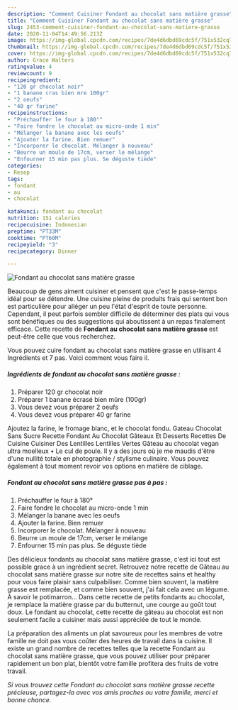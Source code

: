 ```yaml
---
description: "Comment Cuisiner Fondant au chocolat sans matière grasse"
title: "Comment Cuisiner Fondant au chocolat sans matière grasse"
slug: 2453-comment-cuisiner-fondant-au-chocolat-sans-matiere-grasse
date: 2020-11-04T14:49:56.213Z
image: https://img-global.cpcdn.com/recipes/7de4d6dbd69cdc5f/751x532cq70/fondant-au-chocolat-sans-matiere-grasse-photo-principale-de-la-recette.jpg
thumbnail: https://img-global.cpcdn.com/recipes/7de4d6dbd69cdc5f/751x532cq70/fondant-au-chocolat-sans-matiere-grasse-photo-principale-de-la-recette.jpg
cover: https://img-global.cpcdn.com/recipes/7de4d6dbd69cdc5f/751x532cq70/fondant-au-chocolat-sans-matiere-grasse-photo-principale-de-la-recette.jpg
author: Grace Walters
ratingvalue: 4
reviewcount: 9
recipeingredient:
- "120 gr chocolat noir"
- "1 banane cras bien mre 100gr"
- "2 oeufs"
- "40 gr farine"
recipeinstructions:
- "Préchauffer le four à 180°"
- "Faire fondre le chocolat au micro-onde 1 min"
- "Mélanger la banane avec les oeufs"
- "Ajouter la farine. Bien remuer"
- "Incorporer le chocolat. Mélanger à nouveau"
- "Beurre un moule de 17cm, verser le mélange"
- "Enfourner 15 min pas plus. Se déguste tiède"
categories:
- Resep
tags:
- fondant
- au
- chocolat

katakunci: fondant au chocolat 
nutrition: 151 calories
recipecuisine: Indonesian
preptime: "PT33M"
cooktime: "PT60M"
recipeyield: "3"
recipecategory: Dinner

---
```



![Fondant au chocolat sans matière grasse](https://img-global.cpcdn.com/recipes/7de4d6dbd69cdc5f/751x532cq70/fondant-au-chocolat-sans-matiere-grasse-photo-principale-de-la-recette.jpg)

Beaucoup de gens aiment cuisiner et pensent que c'est le passe-temps idéal pour se détendre. Une cuisine pleine de produits frais qui sentent bon est particulière pour alléger un peu l'état d'esprit de toute personne. Cependant, il peut parfois sembler difficile de déterminer des plats qui vous sont bénéfiques ou des suggestions qui aboutissent à un repas finalement efficace. Cette recette de <strong> Fondant au chocolat sans matière grasse </strong> est peut-être celle que vous recherchez.

<!--inarticleads1-->

Vous pouvez cuire fondant au chocolat sans matière grasse en utilisant 4 Ingrédients et 7 pas. Voici comment vous faire il.

##### Ingrédients de fondant au chocolat sans matière grasse :

1. Préparer 120 gr chocolat noir
1. Préparer 1 banane écrasé bien mûre (100gr)
1. Vous devez vous préparer 2 oeufs
1. Vous devez vous préparer 40 gr farine


Ajoutez la farine, le fromage blanc, et le chocolat fondu. Gateau Chocolat Sans Sucre Recette Fondant Au Chocolat Gâteaux Et Desserts Recettes De Cuisine Cuisiner Des Lentilles Lentilles Vertes Gâteau au chocolat vegan ultra moelleux • Le cul de poule. Il y a des jours où je me maudis d&#39;être d&#39;une nullité totale en photographie / stylisme culinaire. Vous pouvez également à tout moment revoir vos options en matière de ciblage. 

<!--inarticleads2-->

##### Fondant au chocolat sans matière grasse pas à pas :

1. Préchauffer le four à 180°
1. Faire fondre le chocolat au micro-onde 1 min
1. Mélanger la banane avec les oeufs
1. Ajouter la farine. Bien remuer
1. Incorporer le chocolat. Mélanger à nouveau
1. Beurre un moule de 17cm, verser le mélange
1. Enfourner 15 min pas plus. Se déguste tiède


Des délicieux fondants au chocolat sans matière grasse, c&#39;est ici tout est possible grace à un ingrédient secret. Retrouvez notre recette de Gâteau au chocolat sans matière grasse sur notre site de recettes sains et healthy pour vous faire plaisir sans culpabiliser. Comme bien souvent, la matière grasse est remplacée, et comme bien souvent, j&#39;ai fait cela avec un légume. A savoir le potimarron… Dans cette recette de petits fondants au chocolat, je remplace la matière grasse par du butternut, une courge au goût tout doux. Le fondant au chocolat, cette recette de gâteau au chocolat est non seulement facile a cuisiner mais aussi appréciée de tout le monde. 

<!--inarticleads1-->

<p>
La préparation des aliments un plat savoureux pour les membres de votre famille ne doit pas vous coûter des heures de travail dans la cuisine. Il existe un grand nombre de recettes telles que la recette Fondant au chocolat sans matière grasse, que vous pouvez utiliser pour préparer rapidement un bon plat, bientôt votre famille profitera des fruits de votre travail.
</p>

<p>
<i>Si vous trouvez cette Fondant au chocolat sans matière grasse recette précieuse, partagez-la avec vos amis proches ou votre famille, merci et bonne chance.</i>
</p>
